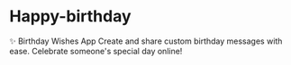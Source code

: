 # Happy-birthday
✨ Birthday Wishes App Create and share custom birthday messages with ease. Celebrate someone's special day online!
